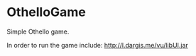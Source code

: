 OthelloGame
===========

Simple Othello game. 

In order to run the game include: http://l.dargis.me/vu/libUI.jar
